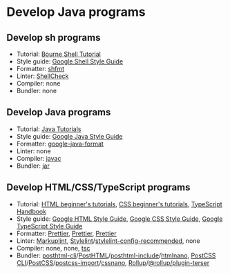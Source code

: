 # Develop Java programs

## Develop sh programs

- Tutorial: [Bourne Shell Tutorial](https://www.grymoire.com/Unix/Bourne.html)
- Style guide: [Google Shell Style Guide](https://google.github.io/styleguide/shellguide.html)
- Formatter: [shfmt](https://github.com/mvdan/sh?tab=readme-ov-file#shfmt)
- Linter: [ShellCheck](https://github.com/koalaman/shellcheck)
- Compiler: none
- Bundler: none

## Develop Java programs

- Tutorial: [Java Tutorials](https://docs.oracle.com/javase/tutorial/tutorialLearningPaths.html)
- Style guide: [Google Java Style Guide](https://google.github.io/styleguide/javaguide.html)
- Formatter: [google-java-format](https://github.com/google/google-java-format)
- Linter: none
- Compiler: [javac](https://docs.oracle.com/en/java/javase/21/docs/specs/man/javac.html)
- Bundler: [jar](https://docs.oracle.com/en/java/javase/21/docs/specs/man/jar.html)

## Develop HTML/CSS/TypeScript programs

- Tutorial: [HTML beginner's tutorials](https://developer.mozilla.org/en-US/docs/Web/HTML#beginners_tutorials), [CSS beginner's tutorials](https://developer.mozilla.org/en-US/docs/Web/CSS#beginners_tutorials), [TypeScript Handbook](https://www.typescriptlang.org/docs/handbook/intro.html)
- Style guide: [Google HTML Style Guide](https://google.github.io/styleguide/htmlcssguide.html), [Google CSS Style Guide](https://google.github.io/styleguide/htmlcssguide.html), [Google TypeScript Style Guide](https://google.github.io/styleguide/tsguide.html)
- Formatter: [Prettier](https://github.com/prettier/prettier), [Prettier](https://github.com/prettier/prettier), [Prettier](https://github.com/prettier/prettier)
- Linter: [Markuplint](https://github.com/markuplint/markuplint), [Stylelint](https://github.com/stylelint/stylelint)/[stylelint-config-recommended](https://github.com/stylelint/stylelint-config-recommended), none
- Compiler: none, none, [tsc](https://www.typescriptlang.org/docs/handbook/compiler-options.html)
- Bundler: [posthtml-cli](https://github.com/posthtml/posthtml-cli)/[PostHTML](https://github.com/posthtml/posthtml)/[posthtml-include](https://github.com/posthtml/posthtml-include)/[htmlnano](https://github.com/posthtml/htmlnano), [PostCSS CLI](https://github.com/postcss/postcss-cli)/[PostCSS](https://github.com/postcss/postcss)/[postcss-import](https://github.com/postcss/postcss-import)/[cssnano](https://github.com/cssnano/cssnano), [Rollup](https://github.com/rollup/rollup)/[@rollup/plugin-terser](https://github.com/rollup/plugins/tree/master/packages/terser)
